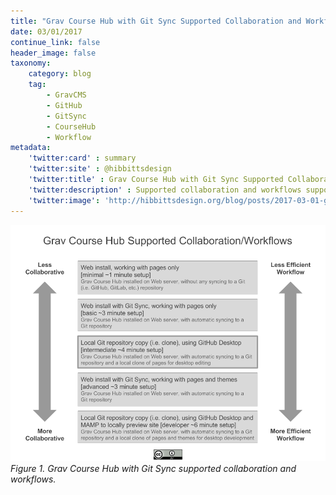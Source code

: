```yaml
---
title: "Grav Course Hub with Git Sync Supported Collaboration and Workflows"
date: 03/01/2017
continue_link: false
header_image: false
taxonomy:
    category: blog
    tag:
        - GravCMS
        - GitHub
        - GitSync
        - CourseHub
        - Workflow
metadata:
    'twitter:card' : summary
    'twitter:site' : @hibbittsdesign
    'twitter:title' : Grav Course Hub with Git Sync Supported Collaboration and Workflows
    'twitter:description' : Supported collaboration and workflows supported by the Grav Course Hub with Git Sync
    'twitter:image': 'http://hibbittsdesign.org/blog/posts/2017-03-01-grav-course-hub-supported-collaboration-and-workflows/grav-course-hub-supported-collaboration-and-workflows.png'
---
```


![Diagram of Grav Course Hub with Git Sync supported collaboration and workflows](grav-course-hub-supported-collaboration-and-workflows.png)  
_Figure 1. Grav Course Hub with Git Sync supported collaboration and workflows._
